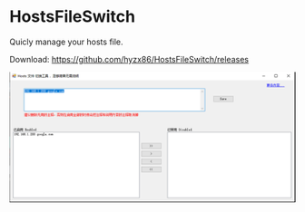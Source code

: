 # HostsFileSwitch
Quicly manage your hosts file.

Download: https://github.com/hyzx86/HostsFileSwitch/releases


![previw](https://github.com/hyzx86/HostsFileSwitch/blob/master/docs/preview.png?raw=true)
